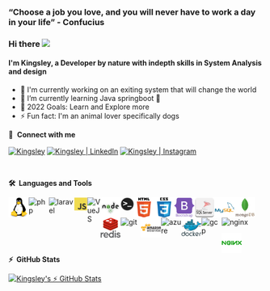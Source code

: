 ### “Choose a job you love, and you will never have to work a day in your life” - Confucius

### Hi there <img src="https://media.giphy.com/media/hvRJCLFzcasrR4ia7z/giphy.gif" width="25px"> 

#### I'm Kingsley, a Developer by nature with indepth skills in System Analysis and design

- 🔭 I'm currently working on an exiting system that will change the world
- 🌱 I’m currently learning Java springboot 🤣
- 🥅 2022 Goals: Learn and Explore more
- ⚡ Fun fact: I'm an animal lover specifically dogs

🔗 &nbsp;**Connect with me**
<p align="left">
 <a href="https://twitter.com/KMangwels" target="blank"><img align="center" src="https://raw.githubusercontent.com/rahuldkjain/github-profile-readme-generator/master/src/images/icons/Social/twitter.svg" alt="Kingsley" height="30" width="40" /></a>
 <a href="https://www.linkedin.com/in/kingsley-amaitsa/" target="blank"><img align="center" src="https://raw.githubusercontent.com/rahuldkjain/github-profile-readme-generator/master/src/images/icons/Social/linked-in-alt.svg" alt="Kingsley | LinkedIn" height="30" width="40" /></a>
 <a href="https://www.instagram.com/mangwels/" target="blank"><img align="center" src="https://raw.githubusercontent.com/rahuldkjain/github-profile-readme-generator/master/src/images/icons/Social/instagram.svg" alt="Kingsley | Instagram" height="30" width="40" /></a>
</p>

<br />

<b>🛠️&nbsp;&nbsp;Languages&nbsp;and&nbsp;Tools</b>

<p align = "left">
  <a href="https://www.linux.org/" target="_blank">
    <img align="left" src="https://raw.githubusercontent.com/devicons/devicon/master/icons/linux/linux-original.svg" alt="linux" width="40px"/>
  </a>
  <a href="https://www.php.net" target="_blank">
    <img align="left" src="https://www.php.net/images/logos/new-php-logo.svg" alt="php" width="40px"/>
  </a>
 <a href = "https://laravel.com/" target = "_blank">
  <img align="left" alt="laravel" width="50px" src="https://png.pngitem.com/pimgs/s/578-5785080_laravel-6-logo-png-transparent-png.png" />
 </a>
 <a href = "https://developer.mozilla.org/en-US/docs/Web/JavaScript" target = "_blank">
   <img align="left" alt="JavaScript" width="26px" src="https://raw.githubusercontent.com/devicons/devicon/master/icons/javascript/javascript-original.svg" />
 </a>
 <a href = "https://vuejs.org/" target = "_blank">
  <img align="left" alt="VueJS" width="26px" src="https://vuejs.org/images/logo.svg" />
 </a>
 <a href = "https://nodejs.org" target = "_blank">
  <img align="left" alt="Node.js" width="40" src="https://github.com/Mangweli/Mangweli/blob/6505aaf103b65f43f31f144485b5d90204e3f7bf/pngwing.com.png" />
 </a>
 <a href = "" target = "_blank">
    <img align="left" alt="Terminal" width="26px" src="https://raw.githubusercontent.com/github/explore/80688e429a7d4ef2fca1e82350fe8e3517d3494d/topics/terminal/terminal.png" />
 </a>
 <a href="https://www.w3.org/html/" target="_blank">
   <img align = "left" src="https://raw.githubusercontent.com/devicons/devicon/master/icons/html5/html5-original-wordmark.svg" alt="html5" width="40" height="40"/>
 </a>
 <a href="https://www.w3schools.com/css/" target="_blank">
   <img align = "left" src="https://raw.githubusercontent.com/devicons/devicon/master/icons/css3/css3-original-wordmark.svg" alt="css3" width="40" height="40"/>
 </a>
 <a href="https://getbootstrap.com" target="_blank">
   <img align = "left" src="https://raw.githubusercontent.com/devicons/devicon/master/icons/bootstrap/bootstrap-plain-wordmark.svg" alt="bootstrap" width="40" height="40"/>
 </a>
 <a href="https://www.microsoft.com/en-us/sql-server" target="_blank">
  <img align = "left" src="https://github.com/Mangweli/Mangweli/blob/2f9c6c362d1efbd5f4054d81510fde2b250ce367/sqlserver.png" alt="mssql" width="40" height="40"/>
 </a>
 <a href="https://www.mysql.com/" target="_blank">
   <img align = "left" src="https://raw.githubusercontent.com/devicons/devicon/master/icons/mysql/mysql-original-wordmark.svg" alt="mysql" width="40" height="40"/>
 </a>
 <a href="https://www.mongodb.com/" target="_blank">
    <img align = "left" src="https://raw.githubusercontent.com/devicons/devicon/master/icons/mongodb/mongodb-original-wordmark.svg" alt="mongodb" width="40" height="40"/>
 </a>
 <a href="https://redis.io" target="_blank">
   <img  align = "left" src="https://raw.githubusercontent.com/devicons/devicon/master/icons/redis/redis-original-wordmark.svg" alt="redis" width="40" height="40"/>
 </a>
 <a href="https://git-scm.com/" target="_blank"> 
   <img align = "left" src="https://www.vectorlogo.zone/logos/git-scm/git-scm-icon.svg" alt="git" width="40" height="40"/>
 </a>
 <a href="https://aws.amazon.com" target="_blank">
  <img align = "left" src="https://raw.githubusercontent.com/devicons/devicon/master/icons/amazonwebservices/amazonwebservices-original-wordmark.svg" alt="aws" width="40" height="40"/>
 </a> 
 <a href="https://azure.microsoft.com/en-in/" target="_blank"> 
   <img align = "left" src="https://www.vectorlogo.zone/logos/microsoft_azure/microsoft_azure-icon.svg" alt="azure" width="40" height="40"/>
 </a>
 <a href="https://www.docker.com/" target="_blank">
  <img align = "left" src="https://raw.githubusercontent.com/devicons/devicon/master/icons/docker/docker-original-wordmark.svg" alt="docker" width="40" height="40"/>
 </a>
 <a href="https://cloud.google.com" target="_blank">
  <img align = "left" src="https://www.vectorlogo.zone/logos/google_cloud/google_cloud-icon.svg" alt="gcp" width="40" height="40"/>
 </a> 
  <a href="https://httpd.apache.org/" target="_blank">
  <img align = "left" src="https://e7.pngegg.com/pngimages/530/441/png-clipart-logo-apache-http-server-apache-software-foundation-computer-servers-web-server-apache-text-performance.png" alt="nginx" width="60" height = "30"/>
 </a>
 <a href="https://www.nginx.com" target="_blank">
  <img align = "left" src="https://raw.githubusercontent.com/devicons/devicon/master/icons/nginx/nginx-original.svg" alt="nginx" width="40" height="40"/>
 </a>
 <br />
 <br />
 <br />
 <br />
</p>
 
<br />


<b> ⚡ &nbsp;**GitHub Stats**</b>
 
[![Kingsley's :zap: GitHub Stats](https://github-readme-stats.vercel.app/api?username=Mangweli&count_private=true&show_icons=true&hide=contribs,stars&theme=monokai)](https://github.com/anuraghazra/github-readme-stats)


[linkedin]: https://www.linkedin.com/in/kingsley-amaitsa/
